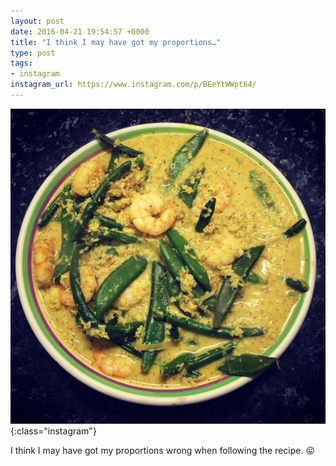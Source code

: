 ```yaml
---
layout: post
date: 2016-04-21 19:54:57 +0000
title: "I think I may have got my proportions…"
type: post
tags:
- instagram
instagram_url: https://www.instagram.com/p/BEeYtWWpt64/
---
```


![Instagram - BEeYtWWpt64](/assets/BEeYtWWpt64.jpg){:class="instagram"}

I think I may have got my proportions wrong when following the recipe. 😛
